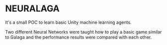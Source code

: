 # NEURALAGA

It's a small POC to learn basic Unity machine learning agents. 

Two different Neural Networks were taught how to play a basic game similar to Galaga and the performance results were compared with each other. 
